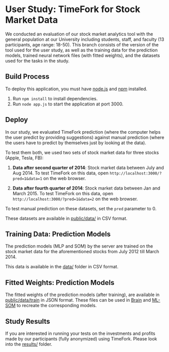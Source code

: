 User Study: TimeFork for Stock Market Data
====

We conducted an evaluation of our stock market analytics tool with the general population at our University including students, staff, and faculty (13 participants, age range: 18-50). This branch consists of the version of the tool used for the user study, as well as the training data for the prediction models, trained neural network files (with fitted weights), and the datasets used for the tasks in the study.

## Build Process

To deploy this application, you must have [node.js](https://nodejs.org/en/) and [npm](https://www.npmjs.com/) installed.

1. Run `npm install` to install dependencies.
2. Run `node app.js` to start the application at port 3000. 


## Deploy

In our study, we evaluated TimeFork prediction (where the computer helps the user predict by providing suggestions) against manual prediction (where the users have to predict by themselves just by looking at the data).

To test them both, we used two sets of stock market data for three stocks (Apple, Tesla, FB):

1. **Data after second quarter of 2014**: Stock market data between July and Aug 2014. To test TimeFork on this data, open `http://localhost:3000/?pred=1&data=1` on the web browser.

2. **Data after fourth quarter of 2014**: Stock market data between Jan and March 2015. To test TimeFork on this data, open `http://localhost:3000/?pred=1&data=2` on the web browser.

To test manual prediction on these datasets, set the `pred` parameter to 0.

These datasets are available in [public/data/](https://github.com/karthikbadam/TimeFork/tree/user-study/public/data) in CSV format.


## Training Data: Prediction Models

The prediction models (MLP and SOM) by the server are trained on the stock market data for the aforementioned stocks from July 2012 till March 2014. 

This data is available in the [data/](https://github.com/karthikbadam/TimeFork/tree/user-study/data) folder in CSV format.


## Fitted Weights: Prediction Models

The fitted weights of the prediction models (after training), are available in [public/data/train](https://github.com/karthikbadam/TimeFork/tree/user-study/public/data/train) in JSON format. These files can be used in [Brain](https://www.npmjs.com/package/brain) and [ML-SOM](https://www.npmjs.com/package/ml-som) to recreate the corresponding models.


## Study Results

If you are interested in running your tests on the investments and profits made by our participants (fully anonymized) using TimeFork. Please look into the [results/](https://github.com/karthikbadam/TimeFork/tree/user-study/results/) folder.
